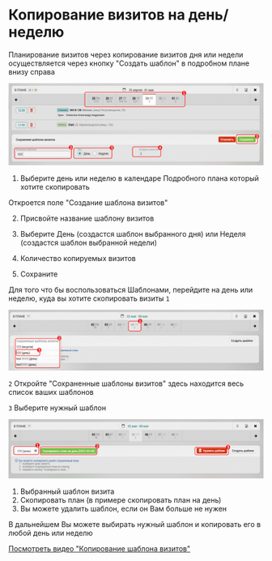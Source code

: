 # Копирование визитов на день/неделю

Планирование визитов через копирование визитов дня или недели осуществляется через кнопку "Создать шаблон" в подробном плане внизу справа

![](../images/copy-planning-full-plan.png)

1. Выберите день или неделю в календаре Подробного плана который хотите скопировать

 Откроется поле "Создание шаблона визитов" 

2. Присвойте название шаблону визитов

3. Выберите День (создастся шаблон выбранного дня) или Неделя (создастся шаблон выбранной недели)

4. Количество копируемых визитов

5. Сохраните

Для того что бы воспользоваться Шаблонами, перейдите на день или неделю, куда вы хотите скопировать визиты `1`

![](../images/chek-planning-full-plan.png)

 `2` Откройте "Сохраненные шаблоны визитов" здесь находится весь список ваших шаблонов

 `3` Выберите нужный шаблон

 ![](../images/edit-planning-full-plan.png)

 1. Выбранный шаблон визита
 2. Скопировать план (в примере скопировать план на день)
 3. Вы можете удалить шаблон, если он Вам больше не нужен

 В дальнейшем Вы можете выбирать нужный шаблон и копировать его в любой день или неделю

  [Посмотреть видео "Копирование шаблона визитов" ](https://storage.yandexcloud.net/support-files/video/copy-planning-full-plan.mp4)
